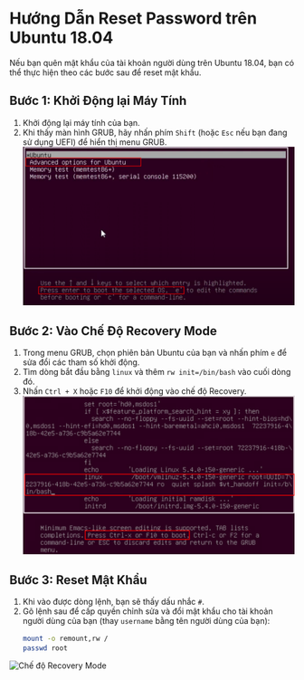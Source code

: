 # Hướng Dẫn Reset Password trên Ubuntu 18.04

Nếu bạn quên mật khẩu của tài khoản người dùng trên Ubuntu 18.04, bạn có thể thực hiện theo các bước sau để reset mật khẩu.

## Bước 1: Khởi Động lại Máy Tính

1. Khởi động lại máy tính của bạn.
2. Khi thấy màn hình GRUB, hãy nhấn phím `Shift` (hoặc `Esc` nếu bạn đang sử dụng UEFI) để hiển thị menu GRUB.
   ![Màn hình GRUB](https://github.com/cuongnvvietis/NhanHoa/blob/main/Docs/Esxi/Picture/Reset%20Password/Screenshot_109.png)

## Bước 2: Vào Chế Độ Recovery Mode

1. Trong menu GRUB, chọn phiên bản Ubuntu của bạn và nhấn phím `e` để sửa đổi các tham số khởi động.
2. Tìm dòng bắt đầu bằng `linux` và thêm `rw init=/bin/bash` vào cuối dòng đó.
3. Nhấn `Ctrl + X` hoặc `F10` để khởi động vào chế độ Recovery.
   ![Chế độ Recovery Mode](https://github.com/cuongnvvietis/NhanHoa/blob/main/Docs/Esxi/Picture/Reset%20Password/Screenshot_96.png)

## Bước 3: Reset Mật Khẩu

1. Khi vào được dòng lệnh, bạn sẽ thấy dấu nhắc `#`.
2. Gõ lệnh sau để cấp quyền chỉnh sửa và đổi mật khẩu cho tài khoản người dùng của bạn (thay `username` bằng tên người dùng của bạn):
   ```bash
   mount -o remount,rw /
   passwd root 

![Chế độ Recovery Mode](https://github.com/cuongnvvietis/NhanHoa/blob/main/Docs/Esxi/Picture/Reset%20Password/Screenshot_97.png)
